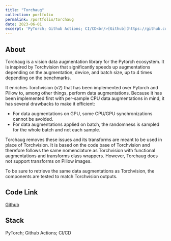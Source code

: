 ```yaml
---
title: "Torchaug"
collection: portfolio
permalink: /portfolio/torchaug
date: 2023-06-01
excerpt: 'PyTorch; Github Actions; CI/CD<br/>[Github](https://github.com/juliendenize/torchaug)'
---
```


## About
Torchaug is a vision data augmentation library for the Pytorch ecosystem. It is inspired by Torchvision that significantly speeds up augmentations depending on the augmentation, device, and batch size, up to 4 times depending on the benchmarks.

It enriches Torchvision (v2) that has been implemented over Pytorch and Pillow to, among other things, perform data augmentations. Because it has been implemented first with per-sample CPU data augmentations in mind, it has several drawbacks to make it efficient:
- For data augmentations on GPU, some CPU/GPU synchronizations cannot be avoided.
- For data augmentations applied on batch, the randomness is sampled for the whole batch and not each sample.

Torchaug removes these issues and its transforms are meant to be used in place of Torchvision. It is based on the code base of Torchvision and therefore follows the same nomenclature as Torchvision with functional augmentations and transforms class wrappers. However, Torchaug does not support transforms on Pillow images.

To be sure to retrieve the same data augmentations as Torchvision, the components are tested to match Torchvision outputs.

## Code Link

[Github](https://github.com/juliendenize/torchaug)

## Stack

PyTorch; Github Actions; CI/CD
